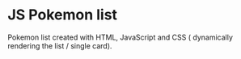 # JS Pokemon list

Pokemon list created with HTML, JavaScript and CSS ( dynamically rendering the list / single card).
